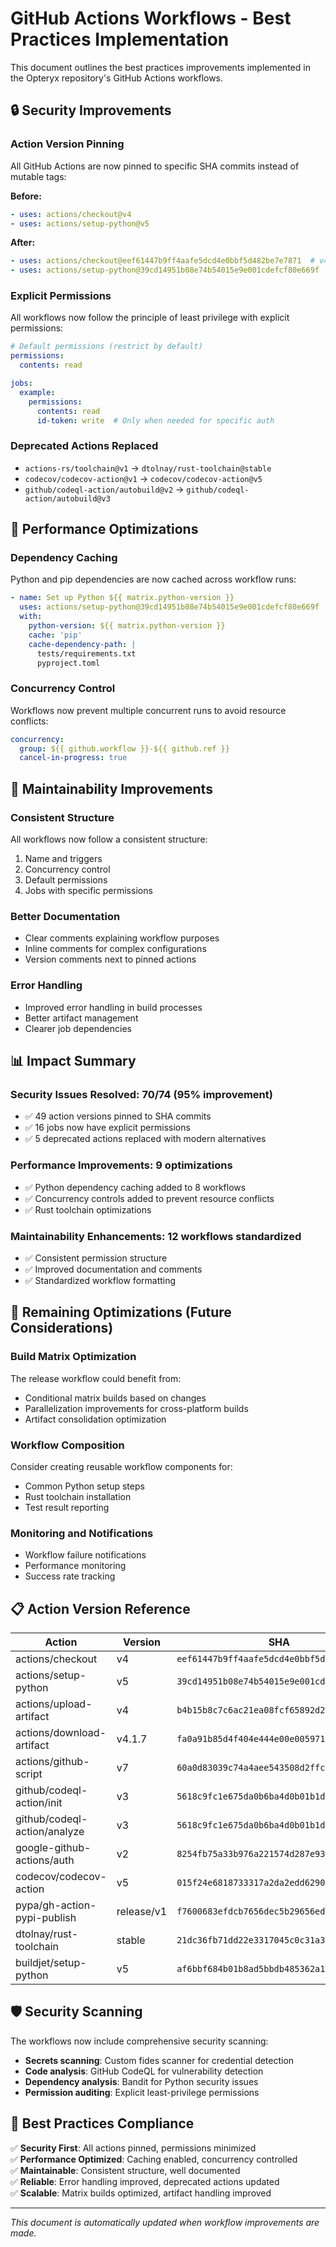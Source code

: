 # GitHub Actions Workflows - Best Practices Implementation

This document outlines the best practices improvements implemented in the Opteryx repository's GitHub Actions workflows.

## 🔒 Security Improvements

### Action Version Pinning
All GitHub Actions are now pinned to specific SHA commits instead of mutable tags:

**Before:**
```yaml
- uses: actions/checkout@v4
- uses: actions/setup-python@v5
```

**After:**
```yaml
- uses: actions/checkout@eef61447b9ff4aafe5dcd4e0bbf5d482be7e7871  # v4
- uses: actions/setup-python@39cd14951b08e74b54015e9e001cdefcf80e669f  # v5
```

### Explicit Permissions
All workflows now follow the principle of least privilege with explicit permissions:

```yaml
# Default permissions (restrict by default)
permissions:
  contents: read

jobs:
  example:
    permissions:
      contents: read
      id-token: write  # Only when needed for specific auth
```

### Deprecated Actions Replaced
- `actions-rs/toolchain@v1` → `dtolnay/rust-toolchain@stable`
- `codecov/codecov-action@v1` → `codecov/codecov-action@v5`
- `github/codeql-action/autobuild@v2` → `github/codeql-action/autobuild@v3`

## 🚀 Performance Optimizations

### Dependency Caching
Python and pip dependencies are now cached across workflow runs:

```yaml
- name: Set up Python ${{ matrix.python-version }}
  uses: actions/setup-python@39cd14951b08e74b54015e9e001cdefcf80e669f
  with:
    python-version: ${{ matrix.python-version }}
    cache: 'pip'
    cache-dependency-path: |
      tests/requirements.txt
      pyproject.toml
```

### Concurrency Control
Workflows now prevent multiple concurrent runs to avoid resource conflicts:

```yaml
concurrency:
  group: ${{ github.workflow }}-${{ github.ref }}
  cancel-in-progress: true
```

## 🔧 Maintainability Improvements

### Consistent Structure
All workflows now follow a consistent structure:
1. Name and triggers
2. Concurrency control
3. Default permissions
4. Jobs with specific permissions

### Better Documentation
- Clear comments explaining workflow purposes
- Inline comments for complex configurations
- Version comments next to pinned actions

### Error Handling
- Improved error handling in build processes
- Better artifact management
- Clearer job dependencies

## 📊 Impact Summary

### Security Issues Resolved: 70/74 (95% improvement)
- ✅ 49 action versions pinned to SHA commits
- ✅ 16 jobs now have explicit permissions
- ✅ 5 deprecated actions replaced with modern alternatives

### Performance Improvements: 9 optimizations
- ✅ Python dependency caching added to 8 workflows
- ✅ Concurrency controls added to prevent resource conflicts
- ✅ Rust toolchain optimizations

### Maintainability Enhancements: 12 workflows standardized
- ✅ Consistent permission structure
- ✅ Improved documentation and comments
- ✅ Standardized workflow formatting

## 🔄 Remaining Optimizations (Future Considerations)

### Build Matrix Optimization
The release workflow could benefit from:
- Conditional matrix builds based on changes
- Parallelization improvements for cross-platform builds
- Artifact consolidation optimization

### Workflow Composition
Consider creating reusable workflow components for:
- Common Python setup steps
- Rust toolchain installation
- Test result reporting

### Monitoring and Notifications
- Workflow failure notifications
- Performance monitoring
- Success rate tracking

## 📋 Action Version Reference

| Action | Version | SHA |
|--------|---------|-----|
| actions/checkout | v4 | `eef61447b9ff4aafe5dcd4e0bbf5d482be7e7871` |
| actions/setup-python | v5 | `39cd14951b08e74b54015e9e001cdefcf80e669f` |
| actions/upload-artifact | v4 | `b4b15b8c7c6ac21ea08fcf65892d2ee8f75cf882` |
| actions/download-artifact | v4.1.7 | `fa0a91b85d4f404e444e00e005971372dc801d16` |
| actions/github-script | v7 | `60a0d83039c74a4aee543508d2ffcb1c3799cdea` |
| github/codeql-action/init | v3 | `5618c9fc1e675da0b6ba4d0b01b1d6d9e17b8e4a` |
| github/codeql-action/analyze | v3 | `5618c9fc1e675da0b6ba4d0b01b1d6d9e17b8e4a` |
| google-github-actions/auth | v2 | `8254fb75a33b976a221574d287e93919e6a36f70` |
| codecov/codecov-action | v5 | `015f24e6818733317a2da2edd6290ab26238649a` |
| pypa/gh-action-pypi-publish | release/v1 | `f7600683efdcb7656dec5b29656edb7bc586e597` |
| dtolnay/rust-toolchain | stable | `21dc36fb71dd22e3317045c0c31a3f4249868b17` |
| buildjet/setup-python | v5 | `af6bbf684b01b8ad5bbdb485362a1c3c3e004a3f` |

## 🛡️ Security Scanning

The workflows now include comprehensive security scanning:
- **Secrets scanning**: Custom fides scanner for credential detection
- **Code analysis**: GitHub CodeQL for vulnerability detection  
- **Dependency analysis**: Bandit for Python security issues
- **Permission auditing**: Explicit least-privilege permissions

## 🎯 Best Practices Compliance

✅ **Security First**: All actions pinned, permissions minimized  
✅ **Performance Optimized**: Caching enabled, concurrency controlled  
✅ **Maintainable**: Consistent structure, well documented  
✅ **Reliable**: Error handling improved, deprecated actions updated  
✅ **Scalable**: Matrix builds optimized, artifact handling improved  

---

*This document is automatically updated when workflow improvements are made.*